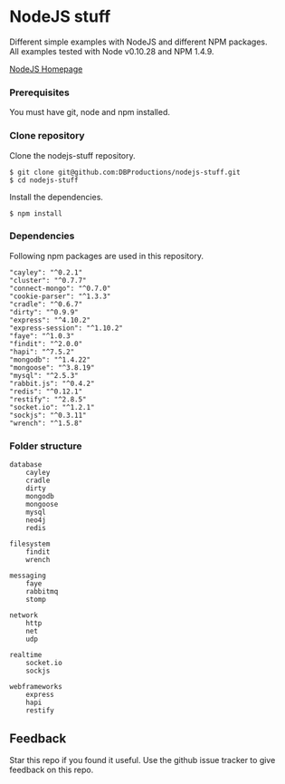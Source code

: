 # NodeJS stuff

Different simple examples with NodeJS and different NPM packages.  
All examples tested with Node v0.10.28 and NPM 1.4.9.  

[NodeJS Homepage](http://www.nodejs.org)

### Prerequisites

You must have git, node and npm installed.  

### Clone repository

Clone the nodejs-stuff repository.

    $ git clone git@github.com:DBProductions/nodejs-stuff.git
    $ cd nodejs-stuff

Install the dependencies.

    $ npm install

### Dependencies

Following npm packages are used in this repository.

    "cayley": "^0.2.1"
    "cluster": "^0.7.7"
    "connect-mongo": "^0.7.0"
    "cookie-parser": "^1.3.3"
    "cradle": "^0.6.7"
    "dirty": "^0.9.9"
    "express": "^4.10.2"
    "express-session": "^1.10.2"
    "faye": "^1.0.3"
    "findit": "^2.0.0"
    "hapi": "^7.5.2"
    "mongodb": "^1.4.22"
    "mongoose": "^3.8.19"
    "mysql": "^2.5.3"
    "rabbit.js": "^0.4.2"
    "redis": "^0.12.1"
    "restify": "^2.8.5"
    "socket.io": "^1.2.1"
    "sockjs": "^0.3.11"
    "wrench": "^1.5.8"

### Folder structure

    database
        cayley
        cradle
        dirty
        mongodb
        mongoose
        mysql
        neo4j
        redis

    filesystem
        findit
        wrench

    messaging
        faye
        rabbitmq
        stomp

    network
        http
        net
        udp

    realtime
        socket.io
        sockjs

    webframeworks
        express
        hapi
        restify

## Feedback
Star this repo if you found it useful. Use the github issue tracker to give feedback on this repo.